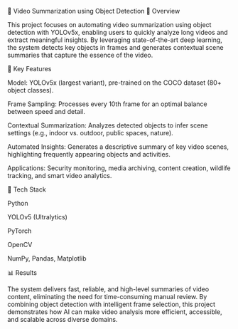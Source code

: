 🎥 Video Summarization using Object Detection
📌 Overview

This project focuses on automating video summarization using object detection with YOLOv5x, enabling users to quickly analyze long videos and extract meaningful insights. By leveraging state-of-the-art deep learning, the system detects key objects in frames and generates contextual scene summaries that capture the essence of the video.

🔬 Key Features

Model: YOLOv5x (largest variant), pre-trained on the COCO dataset (80+ object classes).

Frame Sampling: Processes every 10th frame for an optimal balance between speed and detail.

Contextual Summarization: Analyzes detected objects to infer scene settings (e.g., indoor vs. outdoor, public spaces, nature).

Automated Insights: Generates a descriptive summary of key video scenes, highlighting frequently appearing objects and activities.

Applications: Security monitoring, media archiving, content creation, wildlife tracking, and smart video analytics.

🚀 Tech Stack

Python

YOLOv5 (Ultralytics)

PyTorch

OpenCV

NumPy, Pandas, Matplotlib

📊 Results

The system delivers fast, reliable, and high-level summaries of video content, eliminating the need for time-consuming manual review. By combining object detection with intelligent frame selection, this project demonstrates how AI can make video analysis more efficient, accessible, and scalable across diverse domains.
